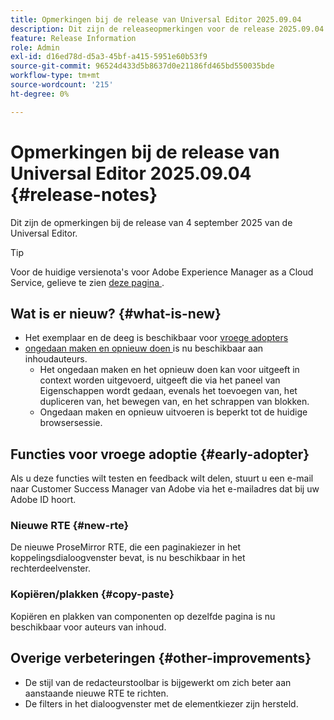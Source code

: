 ```yaml
---
title: Opmerkingen bij de release van Universal Editor 2025.09.04
description: Dit zijn de releaseopmerkingen voor de release 2025.09.04 van de Universal Editor.
feature: Release Information
role: Admin
exl-id: d16ed78d-d5a3-45bf-a415-5951e60b53f9
source-git-commit: 96524d433d5b8637d0e21186fd465bd550035bde
workflow-type: tm+mt
source-wordcount: '215'
ht-degree: 0%

---
```



# Opmerkingen bij de release van Universal Editor 2025.09.04 {#release-notes}

Dit zijn de opmerkingen bij de release van 4 september 2025 van de Universal Editor.

>[!TIP]
>
>Voor de huidige versienota&#39;s voor Adobe Experience Manager as a Cloud Service, gelieve te zien [ deze pagina ](/help/release-notes/release-notes-cloud/release-notes-current.md).

## Wat is er nieuw? {#what-is-new}

* Het exemplaar en de deeg is beschikbaar voor [ vroege adopters ](#copy-paste)
* [ ongedaan maken en opnieuw doen ](/help/sites-cloud/authoring/universal-editor/authoring.md#undo-redo) is nu beschikbaar aan inhoudauteurs.
   * Het ongedaan maken en het opnieuw doen kan voor uitgeeft in context worden uitgevoerd, uitgeeft die via het paneel van Eigenschappen wordt gedaan, evenals het toevoegen van, het dupliceren van, het bewegen van, en het schrappen van blokken.
   * Ongedaan maken en opnieuw uitvoeren is beperkt tot de huidige browsersessie.

## Functies voor vroege adoptie {#early-adopter}

Als u deze functies wilt testen en feedback wilt delen, stuurt u een e-mail naar Customer Success Manager van Adobe via het e-mailadres dat bij uw Adobe ID hoort.

### Nieuwe RTE {#new-rte}

De nieuwe ProseMirror RTE, die een paginakiezer in het koppelingsdialoogvenster bevat, is nu beschikbaar in het rechterdeelvenster.

### Kopiëren/plakken {#copy-paste}

Kopiëren en plakken van componenten op dezelfde pagina is nu beschikbaar voor auteurs van inhoud.

## Overige verbeteringen {#other-improvements}

* De stijl van de redacteurstoolbar is bijgewerkt om zich beter aan aanstaande nieuwe RTE te richten.
* De filters in het dialoogvenster met de elementkiezer zijn hersteld.
